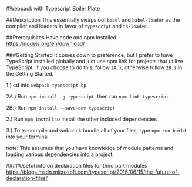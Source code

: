 #Webpack with Typescript Boiler Plate

##Description
This essentially swaps out `babel` and `babel-loader` as the compiler and loaders in favor of `typescript` and `ts-loader`. 

##Prerequisites
Have node and npm installed https://nodejs.org/en/download/


###Getting Started 
It comes down to preference, but I prefer to have TypeScript installed globally and just use npm link for projects
that utilize TypeScript. If you choose to do this, follow `2A.)`, otherwise follow `2B.)` in the Getting Started.

1.) cd into `webpack-typescript-bp`

2A.) Run `npm install -g typescript`, then run `npm link typescript`

2B.) Run `npm install --save-dev typescript`

2.) Run `npm install` to install the other included dependencies

3.) To ts-compile and webpack bundle all of your files, type `npm run build` into your terminal

note: This assumes that you have knowledge of module patterns and loading various dependencies into a project.

####Useful info on declaration files for third part modules
https://blogs.msdn.microsoft.com/typescript/2016/06/15/the-future-of-declaration-files/

